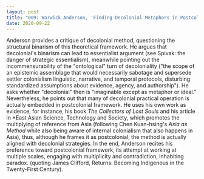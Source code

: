 ```yaml
---
layout: post
title: "009: Warwick Anderson, 'Finding Decolonial Metaphors in Postcolonial Histories,' in History and Theory 59, No. 3 (2020)"
date: 2020-09-22
---
```

Anderson provides a critique of decolonial method, questioning the structural binarism of this theoretical framework. He argues that decolonial's binarism can lead to essentialist argument (see Spivak: the danger of strategic essentialism), meanwhile pointing out the incommensurability of the "ontological" turn of decoloniality ("the scope of an epistemic assemblage that would necessarily sabotage and supersede settler colonialism linguistic, narrative, and temporal protocols, disturbing standardized assumptions about evidence, agency, and authorship"). He asks whether "decolonial" then is "imaginable except as metaphor or ideal." Nevertheless, he points out that many of decolonial practical operation is actually embedded in postcolonial framework. He uses his own work as evidence, for instance, his book *The Collectors of Lost Souls* and his article in *East Asian Science, Technology and Society, which promotes the multiplying of reference from Asia (following Chen Kuan-hsing's *Asia as Method* while also being aware of internal colonialism that also happens in Asia), thus, although he frames it as postcolonial, the method is actually aligned with decolonial strategies. In the end, Anderson recites his preference toward postcolonial framework, its attempt at working at multiple scales, engaging with multiplicity and contradiction, inhabiting paradox. (quoting James Clifford, Returns: Becoming Indigenous in the Twenty-First Century).

